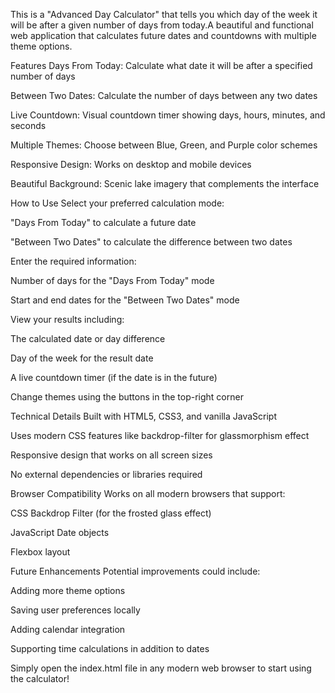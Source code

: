 This is a "Advanced Day Calculator" that tells you which day of the week it will be after a given number of days from today.A beautiful and functional web application that calculates future dates and countdowns with multiple theme options.

Features
Days From Today: Calculate what date it will be after a specified number of days

Between Two Dates: Calculate the number of days between any two dates

Live Countdown: Visual countdown timer showing days, hours, minutes, and seconds

Multiple Themes: Choose between Blue, Green, and Purple color schemes

Responsive Design: Works on desktop and mobile devices

Beautiful Background: Scenic lake imagery that complements the interface

How to Use
Select your preferred calculation mode:

"Days From Today" to calculate a future date

"Between Two Dates" to calculate the difference between two dates

Enter the required information:

Number of days for the "Days From Today" mode

Start and end dates for the "Between Two Dates" mode

View your results including:

The calculated date or day difference

Day of the week for the result date

A live countdown timer (if the date is in the future)

Change themes using the buttons in the top-right corner

Technical Details
Built with HTML5, CSS3, and vanilla JavaScript

Uses modern CSS features like backdrop-filter for glassmorphism effect

Responsive design that works on all screen sizes

No external dependencies or libraries required

Browser Compatibility
Works on all modern browsers that support:

CSS Backdrop Filter (for the frosted glass effect)

JavaScript Date objects

Flexbox layout

Future Enhancements
Potential improvements could include:

Adding more theme options

Saving user preferences locally

Adding calendar integration

Supporting time calculations in addition to dates

Simply open the index.html file in any modern web browser to start using the calculator!

